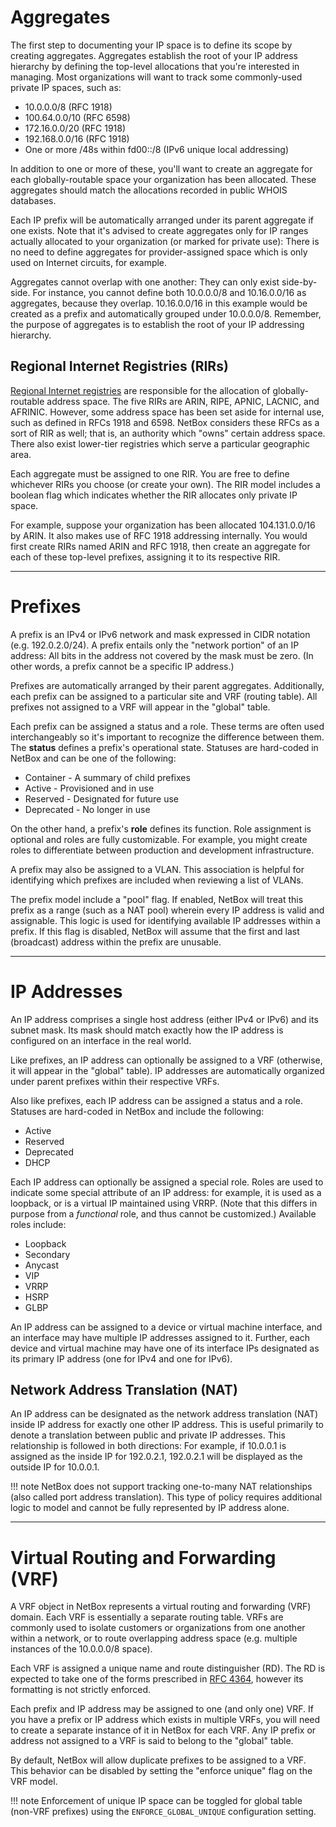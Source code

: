 # Aggregates

The first step to documenting your IP space is to define its scope by creating aggregates. Aggregates establish the root of your IP address hierarchy by defining the top-level allocations that you're interested in managing. Most organizations will want to track some commonly-used private IP spaces, such as:

* 10.0.0.0/8 (RFC 1918)
* 100.64.0.0/10 (RFC 6598)
* 172.16.0.0/20 (RFC 1918)
* 192.168.0.0/16 (RFC 1918)
* One or more /48s within fd00::/8 (IPv6 unique local addressing)

In addition to one or more of these, you'll want to create an aggregate for each globally-routable space your organization has been allocated. These aggregates should match the allocations recorded in public WHOIS databases.

Each IP prefix will be automatically arranged under its parent aggregate if one exists. Note that it's advised to create aggregates only for IP ranges actually allocated to your organization (or marked for private use): There is no need to define aggregates for provider-assigned space which is only used on Internet circuits, for example.

Aggregates cannot overlap with one another: They can only exist side-by-side. For instance, you cannot define both 10.0.0.0/8 and 10.16.0.0/16 as aggregates, because they overlap. 10.16.0.0/16 in this example would be created as a prefix and automatically grouped under 10.0.0.0/8. Remember, the purpose of aggregates is to establish the root of your IP addressing hierarchy.

## Regional Internet Registries (RIRs)

[Regional Internet registries](https://en.wikipedia.org/wiki/Regional_Internet_registry) are responsible for the allocation of globally-routable address space. The five RIRs are ARIN, RIPE, APNIC, LACNIC, and AFRINIC. However, some address space has been set aside for internal use, such as defined in RFCs 1918 and 6598. NetBox considers these RFCs as a sort of RIR as well; that is, an authority which "owns" certain address space. There also exist lower-tier registries which serve a particular geographic area.

Each aggregate must be assigned to one RIR. You are free to define whichever RIRs you choose (or create your own). The RIR model includes a boolean flag which indicates whether the RIR allocates only private IP space.

For example, suppose your organization has been allocated 104.131.0.0/16 by ARIN. It also makes use of RFC 1918 addressing internally. You would first create RIRs named ARIN and RFC 1918, then create an aggregate for each of these top-level prefixes, assigning it to its respective RIR.

---

# Prefixes

A prefix is an IPv4 or IPv6 network and mask expressed in CIDR notation (e.g. 192.0.2.0/24). A prefix entails only the "network portion" of an IP address: All bits in the address not covered by the mask must be zero. (In other words, a prefix cannot be a specific IP address.)

Prefixes are automatically arranged by their parent aggregates. Additionally, each prefix can be assigned to a particular site and VRF (routing table). All prefixes not assigned to a VRF will appear in the "global" table.

Each prefix can be assigned a status and a role. These terms are often used interchangeably so it's important to recognize the difference between them. The **status** defines a prefix's operational state. Statuses are hard-coded in NetBox and can be one of the following:

* Container - A summary of child prefixes
* Active - Provisioned and in use
* Reserved - Designated for future use
* Deprecated - No longer in use

On the other hand, a prefix's **role** defines its function. Role assignment is optional and roles are fully customizable. For example, you might create roles to differentiate between production and development infrastructure.

A prefix may also be assigned to a VLAN. This association is helpful for identifying which prefixes are included when reviewing a list of VLANs.

The prefix model include a "pool" flag. If enabled, NetBox will treat this prefix as a range (such as a NAT pool) wherein every IP address is valid and assignable. This logic is used for identifying available IP addresses within a prefix. If this flag is disabled, NetBox will assume that the first and last (broadcast) address within the prefix are unusable.

---

# IP Addresses

An IP address comprises a single host address (either IPv4 or IPv6) and its subnet mask. Its mask should match exactly how the IP address is configured on an interface in the real world.

Like prefixes, an IP address can optionally be assigned to a VRF (otherwise, it will appear in the "global" table). IP addresses are automatically organized under parent prefixes within their respective VRFs.

Also like prefixes, each IP address can be assigned a status and a role. Statuses are hard-coded in NetBox and include the following:

* Active
* Reserved
* Deprecated
* DHCP

Each IP address can optionally be assigned a special role. Roles are used to indicate some special attribute of an IP address: for example, it is used as a loopback, or is a virtual IP maintained using VRRP. (Note that this differs in purpose from a _functional_ role, and thus cannot be customized.) Available roles include:

* Loopback
* Secondary
* Anycast
* VIP
* VRRP
* HSRP
* GLBP

An IP address can be assigned to a device or virtual machine interface, and an interface may have multiple IP addresses assigned to it. Further, each device and virtual machine may have one of its interface IPs designated as its primary IP address (one for IPv4 and one for IPv6).

## Network Address Translation (NAT)

An IP address can be designated as the network address translation (NAT) inside IP address for exactly one other IP address. This is useful primarily to denote a translation between public and private IP addresses. This relationship is followed in both directions: For example, if 10.0.0.1 is assigned as the inside IP for 192.0.2.1, 192.0.2.1 will be displayed as the outside IP for 10.0.0.1.

!!! note
    NetBox does not support tracking one-to-many NAT relationships (also called port address translation). This type of policy requires additional logic to model and cannot be fully represented by IP address alone.

---

# Virtual Routing and Forwarding (VRF)

A VRF object in NetBox represents a virtual routing and forwarding (VRF) domain. Each VRF is essentially a separate routing table. VRFs are commonly used to isolate customers or organizations from one another within a network, or to route overlapping address space (e.g. multiple instances of the 10.0.0.0/8 space).

Each VRF is assigned a unique name and route distinguisher (RD). The RD is expected to take one of the forms prescribed in [RFC 4364](https://tools.ietf.org/html/rfc4364#section-4.2), however its formatting is not strictly enforced.

Each prefix and IP address may be assigned to one (and only one) VRF. If you have a prefix or IP address which exists in multiple VRFs, you will need to create a separate instance of it in NetBox for each VRF. Any IP prefix or address not assigned to a VRF is said to belong to the "global" table.

By default, NetBox will allow duplicate prefixes to be assigned to a VRF. This behavior can be disabled by setting the "enforce unique" flag on the VRF model.

!!! note
    Enforcement of unique IP space can be toggled for global table (non-VRF prefixes) using the `ENFORCE_GLOBAL_UNIQUE` configuration setting.
